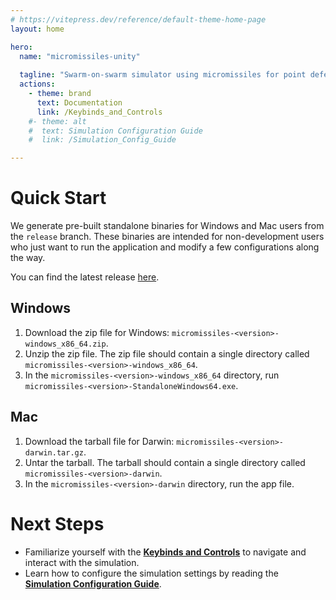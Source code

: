 ```yaml
---
# https://vitepress.dev/reference/default-theme-home-page
layout: home

hero:
  name: "micromissiles-unity"
  
  tagline: "Swarm-on-swarm simulator using micromissiles for point defense"
  actions:
    - theme: brand
      text: Documentation
      link: /Keybinds_and_Controls
    #- theme: alt
    #  text: Simulation Configuration Guide
    #  link: /Simulation_Config_Guide

---
```


# Quick Start

We generate pre-built standalone binaries for Windows and Mac users from the `release` branch. These binaries are intended for non-development users who just want to run the application and modify a few configurations along the way.

You can find the latest release [here](https://github.com/PisterLab/micromissiles-unity/releases/latest).

## Windows

1. Download the zip file for Windows: `micromissiles-<version>-windows_x86_64.zip`.
2. Unzip the zip file. The zip file should contain a single directory called `micromissiles-<version>-windows_x86_64`.
3. In the `micromissiles-<version>-windows_x86_64` directory, run `micromissiles-<version>-StandaloneWindows64.exe`.

## Mac

1. Download the tarball file for Darwin: `micromissiles-<version>-darwin.tar.gz`.
2. Untar the tarball. The tarball should contain a single directory called `micromissiles-<version>-darwin`.
3. In the `micromissiles-<version>-darwin` directory, run the app file.


# Next Steps

- Familiarize yourself with the [**Keybinds and Controls**](Keybinds_and_Controls.md) to navigate and interact with the simulation.
- Learn how to configure the simulation settings by reading the [**Simulation Configuration Guide**](Simulation_Config_Guide.md).
